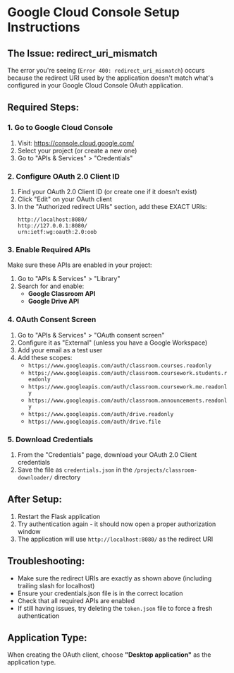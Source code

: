 # Google Cloud Console Setup Instructions

## The Issue: redirect_uri_mismatch

The error you're seeing (`Error 400: redirect_uri_mismatch`) occurs because the redirect URI used by the application doesn't match what's configured in your Google Cloud Console OAuth application.

## Required Steps:

### 1. Go to Google Cloud Console
1. Visit: https://console.cloud.google.com/
2. Select your project (or create a new one)
3. Go to "APIs & Services" > "Credentials"

### 2. Configure OAuth 2.0 Client ID
1. Find your OAuth 2.0 Client ID (or create one if it doesn't exist)
2. Click "Edit" on your OAuth client
3. In the "Authorized redirect URIs" section, add these EXACT URIs:
   ```
   http://localhost:8080/
   http://127.0.0.1:8080/
   urn:ietf:wg:oauth:2.0:oob
   ```

### 3. Enable Required APIs
Make sure these APIs are enabled in your project:
1. Go to "APIs & Services" > "Library"
2. Search for and enable:
   - **Google Classroom API**
   - **Google Drive API**

### 4. OAuth Consent Screen
1. Go to "APIs & Services" > "OAuth consent screen"
2. Configure it as "External" (unless you have a Google Workspace)
3. Add your email as a test user
4. Add these scopes:
   - `https://www.googleapis.com/auth/classroom.courses.readonly`
   - `https://www.googleapis.com/auth/classroom.coursework.students.readonly`
   - `https://www.googleapis.com/auth/classroom.coursework.me.readonly`
   - `https://www.googleapis.com/auth/classroom.announcements.readonly`
   - `https://www.googleapis.com/auth/drive.readonly`
   - `https://www.googleapis.com/auth/drive.file`

### 5. Download Credentials
1. From the "Credentials" page, download your OAuth 2.0 Client credentials
2. Save the file as `credentials.json` in the `/projects/classroom-downloader/` directory

## After Setup:
1. Restart the Flask application
2. Try authentication again - it should now open a proper authorization window
3. The application will use `http://localhost:8080/` as the redirect URI

## Troubleshooting:
- Make sure the redirect URIs are exactly as shown above (including trailing slash for localhost)
- Ensure your credentials.json file is in the correct location
- Check that all required APIs are enabled
- If still having issues, try deleting the `token.json` file to force a fresh authentication

## Application Type:
When creating the OAuth client, choose **"Desktop application"** as the application type.
